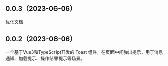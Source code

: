 ## 0.0.3（2023-06-06）
优化文档
## 0.0.2（2023-06-06）
一个基于Vue3和TypeScript开发的 Toast 组件，在页面中间弹出提示，用于消息通知、加载提示、操作结果提示等场景。
